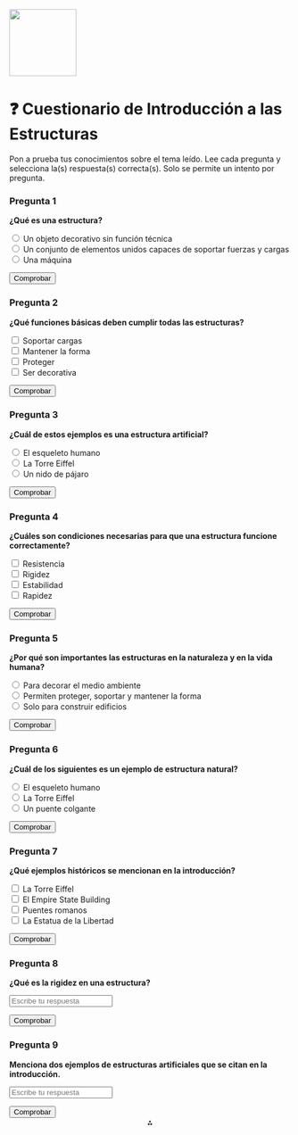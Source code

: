 <img src="https://r2cdn.perplexity.ai/pplx-full-logo-primary-dark%402x.png" class="logo" width="120"/>

# ❓ Cuestionario de Introducción a las Estructuras

Pon a prueba tus conocimientos sobre el tema leído. Lee cada pregunta y selecciona la(s) respuesta(s) correcta(s). Solo se permite un intento por pregunta.

### Pregunta 1

<div class="pregunta" data-id="q1" data-type="radio">  
  <p><strong>¿Qué es una estructura?</strong></p>  
  <input type="radio" name="q1" value="a"> Un objeto decorativo sin función técnica<br>  
  <input type="radio" name="q1" value="b" data-correct="true"> Un conjunto de elementos unidos capaces de soportar fuerzas y cargas<br>  
  <input type="radio" name="q1" value="c"> Una máquina<br>  
  <p class="feedback"></p>  
  <button class="btn-comprobar">Comprobar</button>
</div>

### Pregunta 2

<div class="pregunta" data-id="q2" data-type="checkbox">  
  <p><strong>¿Qué funciones básicas deben cumplir todas las estructuras?</strong></p>  
  <input type="checkbox" id="q2a" data-correct="true"> Soportar cargas<br>  
  <input type="checkbox" id="q2b" data-correct="true"> Mantener la forma<br>  
  <input type="checkbox" id="q2c" data-correct="true"> Proteger<br>  
  <input type="checkbox" id="q2d"> Ser decorativa<br>  
  <p class="feedback"></p>  
  <button class="btn-comprobar">Comprobar</button>
</div>

### Pregunta 3

<div class="pregunta" data-id="q3" data-type="radio">  
  <p><strong>¿Cuál de estos ejemplos es una estructura artificial?</strong></p>  
  <input type="radio" name="q3" value="a"> El esqueleto humano<br>  
  <input type="radio" name="q3" value="b" data-correct="true"> La Torre Eiffel<br>  
  <input type="radio" name="q3" value="c"> Un nido de pájaro<br>  
  <p class="feedback"></p>  
  <button class="btn-comprobar">Comprobar</button>
</div>

### Pregunta 4

<div class="pregunta" data-id="q4" data-type="checkbox">  
  <p><strong>¿Cuáles son condiciones necesarias para que una estructura funcione correctamente?</strong></p>  
  <input type="checkbox" id="q4a" data-correct="true"> Resistencia<br>  
  <input type="checkbox" id="q4b" data-correct="true"> Rigidez<br>  
  <input type="checkbox" id="q4c" data-correct="true"> Estabilidad<br>  
  <input type="checkbox" id="q4d"> Rapidez<br>  
  <p class="feedback"></p>  
  <button class="btn-comprobar">Comprobar</button>
</div>

### Pregunta 5

<div class="pregunta" data-id="q5" data-type="radio">  
  <p><strong>¿Por qué son importantes las estructuras en la naturaleza y en la vida humana?</strong></p>  
  <input type="radio" name="q5" value="a"> Para decorar el medio ambiente<br>  
  <input type="radio" name="q5" value="b" data-correct="true"> Permiten proteger, soportar y mantener la forma<br>  
  <input type="radio" name="q5" value="c"> Solo para construir edificios<br>  
  <p class="feedback"></p>  
  <button class="btn-comprobar">Comprobar</button>
</div>

### Pregunta 6

<div class="pregunta" data-id="q6" data-type="radio">  
  <p><strong>¿Cuál de los siguientes es un ejemplo de estructura natural?</strong></p>  
  <input type="radio" name="q6" value="a" data-correct="true"> El esqueleto humano<br>  
  <input type="radio" name="q6" value="b"> La Torre Eiffel<br>  
  <input type="radio" name="q6" value="c"> Un puente colgante<br>  
  <p class="feedback"></p>  
  <button class="btn-comprobar">Comprobar</button>
</div>

### Pregunta 7

<div class="pregunta" data-id="q7" data-type="checkbox">  
  <p><strong>¿Qué ejemplos históricos se mencionan en la introducción?</strong></p>  
  <input type="checkbox" id="q7a" data-correct="true"> La Torre Eiffel<br>  
  <input type="checkbox" id="q7b" data-correct="true"> El Empire State Building<br>  
  <input type="checkbox" id="q7c" data-correct="true"> Puentes romanos<br>  
  <input type="checkbox" id="q7d"> La Estatua de la Libertad<br>  
  <p class="feedback"></p>  
  <button class="btn-comprobar">Comprobar</button>
</div>

### Pregunta 8

<div class="pregunta" data-id="q8" data-type="text">  
  <p><strong>¿Qué es la rigidez en una estructura?</strong></p>  
  <input type="text" placeholder="Escribe tu respuesta">  
  <p class="feedback"></p>  
  <button class="btn-comprobar">Comprobar</button>
</div>

### Pregunta 9

<div class="pregunta" data-id="q9" data-type="text">  
  <p><strong>Menciona dos ejemplos de estructuras artificiales que se citan en la introducción.</strong></p>  
  <input type="text" placeholder="Escribe tu respuesta">  
  <p class="feedback"></p>  
  <button class="btn-comprobar">Comprobar</button>
</div>
<div style="text-align: center">⁂</div>

[^1]: elementos.md

[^2]: esfuerzos.md

[^3]: estabilidad.md

[^4]: estructuras_tipos.md

[^5]: fuerzas.md

[^6]: index.md

[^7]: introduccion.md

[^8]: materiales.md

[^9]: puentes.md

[^10]: resistencia.md

[^11]: tipos.md

[^12]: introduccion_new.md

[^13]: cuestionario-ejemplo.md

[^14]: cuestionario.md

